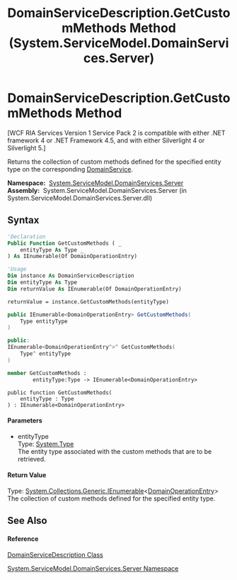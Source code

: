 ﻿---
title: DomainServiceDescription.GetCustomMethods Method  (System.ServiceModel.DomainServices.Server)
TOCTitle: GetCustomMethods Method
ms:assetid: M:System.ServiceModel.DomainServices.Server.DomainServiceDescription.GetCustomMethods(System.Type)
ms:mtpsurl: https://msdn.microsoft.com/en-us/library/system.servicemodel.domainservices.server.domainservicedescription.getcustommethods(v=VS.91)
ms:contentKeyID: 28755137
ms.date: 01/27/2012
mtps_version: v=VS.91
f1_keywords:
- System.ServiceModel.DomainServices.Server.DomainServiceDescription.GetCustomMethods
dev_langs:
- CSharp
- JScript
- VB
- FSharp
- c++
api_location:
- System.ServiceModel.DomainServices.Server.dll
api_name:
- System.ServiceModel.DomainServices.Server.DomainServiceDescription.GetCustomMethods
api_type:
- Managed
topic_type:
- apiref
- kbSyntax
product_family_name: VS
ROBOTS: INDEX,FOLLOW
---

# DomainServiceDescription.GetCustomMethods Method

\[WCF RIA Services Version 1 Service Pack 2 is compatible with either .NET framework 4 or .NET Framework 4.5, and with either Silverlight 4 or Silverlight 5.\]

Returns the collection of custom methods defined for the specified entity type on the corresponding [DomainService](ff422911\(v=vs.91\).md).

**Namespace:**  [System.ServiceModel.DomainServices.Server](ff423220\(v=vs.91\).md)  
**Assembly:**  System.ServiceModel.DomainServices.Server (in System.ServiceModel.DomainServices.Server.dll)

## Syntax

``` vb
'Declaration
Public Function GetCustomMethods ( _
    entityType As Type _
) As IEnumerable(Of DomainOperationEntry)
```

``` vb
'Usage
Dim instance As DomainServiceDescription
Dim entityType As Type
Dim returnValue As IEnumerable(Of DomainOperationEntry)

returnValue = instance.GetCustomMethods(entityType)
```

``` csharp
public IEnumerable<DomainOperationEntry> GetCustomMethods(
    Type entityType
)
```

``` c++
public:
IEnumerable<DomainOperationEntry^>^ GetCustomMethods(
    Type^ entityType
)
```

``` fsharp
member GetCustomMethods : 
        entityType:Type -> IEnumerable<DomainOperationEntry> 
```

``` jscript
public function GetCustomMethods(
    entityType : Type
) : IEnumerable<DomainOperationEntry>
```

#### Parameters

  - entityType  
    Type: [System.Type](https://msdn.microsoft.com/en-us/library/42892f65)  
    The entity type associated with the custom methods that are to be retrieved.  

#### Return Value

Type: [System.Collections.Generic.IEnumerable](https://msdn.microsoft.com/en-us/library/9eekhta0)\<[DomainOperationEntry](ff423137\(v=vs.91\).md)\>  
The collection of custom methods defined for the specified entity type.  

## See Also

#### Reference

[DomainServiceDescription Class](ff422896\(v=vs.91\).md)

[System.ServiceModel.DomainServices.Server Namespace](ff423220\(v=vs.91\).md)

